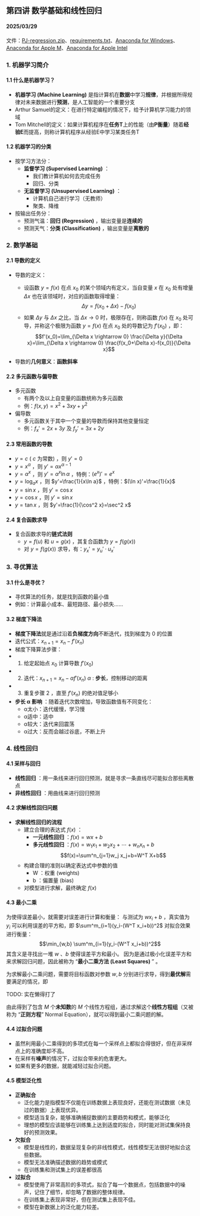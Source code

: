 ## 第四讲 数学基础和线性回归
#### 2025/03/29

文件：[PJ-regression.zip](https://oc.sjtu.edu.cn/courses/79997/files/10829425/download?download_frd=1)、[requirements.txt](https://oc.sjtu.edu.cn/courses/79997/files/10823973/download?download_frd=1)、[Anaconda for Windows](https://repo.anaconda.com/archive/Anaconda3-2024.10-1-Windows-x86_64.exe)、[Anaconda for Apple M](https://repo.anaconda.com/archive/Anaconda3-2024.10-1-MacOSX-arm64.pkg)、[Anaconda for Apple Intel](https://repo.anaconda.com/archive/Anaconda3-2024.10-1-MacOSX-x86_64.pkg)

### 1. 机器学习简介

#### 1.1 什么是机器学习？

- **机器学习 (Machine Learning)** 是指计算机在**数据**中学习**规律**，并根据所得规律对未来数据进行**预测**，是人工智能的一个重要分支
- Arthur Samuel的定义：在进行特定编程的情况下，给予计算机学习能力的领域
- Tom Mitchell的定义：如果计算机程序在**任务T**上的性能（由**P衡量**）随着**经验E**而提高，则称计算机程序从经验E中学习某类任务T 

#### 1.2 机器学习的分类

- 按学习方法分：
  - **监督学习 (Supervised Learning)** ：
    - 我们教计算机如何去完成任务
    - 回归、分类
  - **无监督学习 (Unsupervised Learning)** ：
    - 计算机自己进行学习（无教师）
    - 聚类、降维
- 按输出任务分：
  - 预测气温：**回归 (Regression)** ，输出变量是**连续的**
  - 预测天气：**分类 (Classification)** ，输出变量是**离散的**

### 2. 数学基础

#### 2.1 导数的定义

- 导数的定义：
  - 设函数 $y=f(x)$ 在点 $x_0$ 的某个领域内有定义，当自变量 $x$ 在 $x_0$ 处有增量 $\Delta x$ 也在该领域时，对应的函数取得增量：$$\Delta y=f(x_0+\Delta x)-f(x_0)$$
  - 如果 $\Delta y$ 与 $\Delta x$ 之比，当 $\Delta x \rightarrow 0$ 时，极限存在，则称函数 $f(x)$ 在 $x_0$ 处可导，并称这个极限为函数 $y=f(x)$ 在点 $x_0$ 处的导数记为 $f'(x_0)$ ，即：
  $$f'(x_0)=\lim_{\Delta x \rightarrow 0} \frac{\Delta y}{\Delta x}=\lim_{\Delta x \rightarrow 0} \frac{f(x_0+\Delta x)-f(x_0)}{\Delta x}$$

- 导数的**几何意义**：**函数斜率**

#### 2.2 多元函数与偏导数

- 多元函数
  - 有两个及以上自变量的函数统称为多元函数
  - 例：$f(x,y)=x^2+3xy+y^2$
- 偏导数
  - 多元函数关于其中一个变量的导数而保持其他变量恒定
  - 例：$f_x'=2x+3y$ 及 $f_y'=3x+2y$

#### 2.3 常用函数的导数

- $y=c$ ( $c$ 为常数) ，则 $y'=0$
- $y=x^\alpha$ ，则 $y'=\alpha x^{\alpha-1}$
- $y=\alpha ^x$ ，则 $y'=\alpha^x \ln \alpha$ ，特例：$(e^x)'=e^x$
- $y=\log_{a}x$ ，则 $y'=\frac{1}{x\ln a}$ ，特例：$(\ln x)'=\frac{1}{x}$
- $y=\sin x$ ，则 $y'=\cos x$
- $y=\cos x$ ，则 $y'=\sin x$
- $y=\tan x$ ，则 $y'=\frac{1}{\cos^2 x}=\sec^2 x$

#### 2.4 复合函数求导

- 复合函数求导的**链式法则**
  - $y=f(u)$ 和 $u=g(x)$ ，其复合函数为 $y=f(g(x))$
  - 对 $y=f(g(x))$ 求导，有：$y_x'=y_u' \cdot u_x'$


### 3. 寻优算法

#### 3.1 什么是寻优？

- 寻优算法的任务，就是找到函数的最小值
- 例如：计算最小成本、最短路径、最小损失……

#### 3.2 梯度下降法

- **梯度下降法**就是通过沿着**负梯度方向**不断迭代，找到梯度为 $0$ 的位置
- 迭代公式：$x_{n+1}=x_n-f'(x_n)$
- 梯度下降算法步骤：
- 1. 给定起始点 $x_0$ 计算导数 $f'(x_0)$
- 2. 迭代：$x_{n+1}=x_n-\alpha f'(x_n)$
	$\alpha$ : **步长**，控制移动的距离
- 3. 重复步骤 2 ，直至 $f'(x_n)$ 的绝对值足够小
- **步长 α 影响** ：随着迭代次数增加，导致函数值有不同变化：
  - α太小：迭代缓慢，学习慢
  - α适中：适中
  - α较大：迭代来回震荡
  - α过大：反而会越过谷底，不断上升


### 4. 线性回归

#### 4.1 采样与回归

- **线性回归** ：用一条线来进行回归预测，就是寻求一条直线尽可能拟合那些离散点
- **非线性回归** ：用曲线来进行回归预测

#### 4.2 求解线性回归问题

- **求解线性回归的流程**
  - 建立合理的表达式 $f(x)$ ：
    - **一元线性回归** ：$f(x)=wx+b$
    - **多元线性回归** ：$f(x)=w_1 x_1+w_2 x_2+\cdots+w_n x_n+b$
	$$f(x)=\sum^n_{j=1}w_j x_j+b=W^T X+b$$
  - 构建合理的准则以确定表达式中参数的值
    - W ：权重 (weights)
    - b ：偏置量 (bias)
  - 对模型进行求解，最终确定 $f(x)$

#### 4.3 最小二乘

为使得误差最小，就需要对误差进行计算和衡量：
与测试为 $wx_i+b$ ，真实值为 $y_i$
可以利用误差的平方和，即 $\sum^m_{i=1}(y_i-(W^T x_i+b))^2$ 对拟合效果进行衡量：
$$\min_{w,b} \sum^m_{i=1}(y_i-(W^T x_i+b))^2$$
其含义是寻找出一堆 $w$ 、$b$ 使得误差平方和最小。
因为是通过极小化误差平方和来求解回归问题，因此被称为 “**最小二乘方法 (Least Squares)** ” 。

为求解最小二乘问题，需要将目标函数对参数 $w,b$ 分别进行求导，得到**最优解**需要满足的情况，即

TODO: 实在懒得打了

由此得到了包含 $M$ 个**未知数**的 $M$ 个线性方程组，通过求解这个**线性方程组**（又被称为 “**正则方程**” $\text{Normal Equation}$），就可以得到最小二乘问题的解。

#### 4.4 过拟合问题

- 虽然利用最小二乘得到的多项式在每一个采样点上都拟合得很好，但在非采样点上的准确度却不高。
- 在采样有**噪声**的情况下，过拟合带来的危害更大。
- 如果有更多的数据，就能减轻过拟合问题。

#### 4.5 模型泛化性

- **正确拟合**
  - 泛化能力是指模型不仅能在训练数据上表现良好，还能在测试数据（未见过的数据）上表现优异。
  - 模型适当复杂，能够准确捕捉数据的主要趋势和模式，能够泛化
  - 理想的模型应该能够在训练集上达到适度的拟合，同时能对测试集保持良好的预测效果。
- **欠拟合**
  - 模型是线性的，数据呈现复杂的非线性模式，线性模型无法很好地拟合这些数据。
  - 模型无法准确描述数据的趋势或模式
  - 在训练集和测试集上的误差都很高
- **过拟合**
  - 模型使用了非常高阶的多项式，拟合了每一个数据点，包括数据中的噪声，记住了细节，却忽略了数据的整体规律。
  - 在训练集上表现非常好，但在测试集上表现不佳。
  - 模型在新数据上的泛化能力较差。